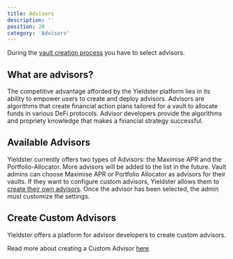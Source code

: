 ```yaml
---
title: Advisors
description: ''
position: 20
category: 'Advisors'
---
```


During the [vault creation process](/vaults/create-vault) you have to select advisors.

## What are advisors?

The competitive advantage afforded by the Yieldster platform lies in its ability to empower users to create and deploy advisors. Advisors are algorithms that create financial action plans tailored for a vault to allocate funds in various DeFi protocols. Advisor developers provide the algorithms and propriety knowledge that makes a financial strategy successful.

## Available Advisors

Yieldster currently offers two types of Advisors: the Maximise APR and the Portfolio-Allocator. More advisors will be added to the list in the future. Vault admins can choose Maximise APR or Portfolio Allocator as advisors for their vaults. If they want to configure custom advisors, Yieldster allows them to [create their own advisors](/advisors/custom-advisors). Once the advisor has been selected, the admin must customize the settings.

## Create Custom Advisors

Yieldster offers a platform for advisor developers to create custom advisors.

<alert type="info">

Read more about creating a Custom Advisor [here](/advisors/custom-advisors).

</alert>
